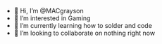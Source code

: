 - 👋 Hi, I’m @MACgrayson
- 👀 I’m interested in Gaming
- 🌱 I’m currently learning how to solder and code
- 💞️ I’m looking to collaborate on nothing right now
<!---
MACgrayson/MACgrayson is a ✨ special ✨ repository because its `README.md` (this file) appears on your GitHub profile.
You can click the Preview link to take a look at your changes.
--->
